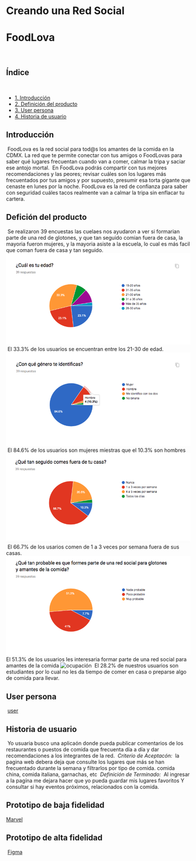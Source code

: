 # Creando una Red Social
# FoodLova
​
## Índice
​
* [1. Introducción](#Introduccón)
* [2. Definición del producto](#Definicion-del-producto)
* [3. User persona](#User-persona)
* [4. Historia de usuario](#Historia-de-usuario)
​
​
## Introducción
​
FoodLova es la red social para tod@s los amantes de la comida en la CDMX. La red que te permite conectar con tus amigos o FoodLovas  para saber qué lugares frecuentan cuando van a comer, calmar la tripa y saciar ese antojo mortal. 
​
En FoodLova podrás compartir con tus mejores recomendaciones y las peores; revisar cuáles son los lugares más frecuentados por tus amigos y por supuesto, presumir esa torta gigante que cenaste en lunes por la noche. FoodLova es la red de confianza para saber con seguridad cuáles tacos realmente van a calmar la tripa sin enflacar tu cartera.
​
​
​
## Defición del producto
​
Se realizaron 39 encuestas las cuelaes nos ayudaron a ver si formarian parte de una red de glotones, y que 
tan seguido comian fuera de casa, la mayoria fueron mujeres, y la mayoria asiste a la escuela, lo cual es 
más facil que coman fuera de casa y tan seguido.
​
![edad](./src/Imagenes/edad.png)
​
El 33.3% de los usuarios se encuentran entre los 21-30 de edad.
​
![genero](./src/Imagenes/genero.png)
​
El 84.6% de los usuarios son mujeres miestras que el 10.3% son hombres
​
![fuera](./src/Imagenes/fuera.png)
​
El 66.7% de los usarios comen de 1 a 3 veces por semana fuera de sus casas.
​
![red](./src/Imagenes/red.png)
El 51.3% de los usuarios les interesaria formar parte de una red social para amantes de la comida
​
![ocupación](./src/Imagenes/ocupación.png)
​
El 28.2% de nuestros usuarios son estudiantes por lo cual no les da tiempo de comer en casa o
preparse algo de comida para llevar.
​
​
## User persona
​
[user](./src/Imagenes/user.jpg)
​
​
## Historia de usuario
​
Yo usuaria busco una aplicaón donde pueda publicar comentarios de los restaurantes o puestos de comida que frecuenta día a día y dar recomendaciones a los integrantes de la red.
​
*Criterio de Aceptacón:*
​
la pagina web debera deja que consulte los lugares que más se han frecuentado durante la semana y filtrarlos por tipo de comida.  comida china, comida italiana, garnachas, etc
​
*Definición de Terminado:*
​
Al ingresar a la pagína me dejara hacer que yo pueda guardar mis lugares favoritos
Y consultar si hay eventos próximos, relacionados con la comida.
​

## Prototipo de baja fidelidad

[Marvel](https://marvelapp.com/42ie94h/screen/59883665)

## Prototipo de alta fidelidad
​
[Figma](https://www.figma.com/proto/6NuxSKHA0Lz8jx2jBcDAUJ/FoodLova?node-id=2%3A10&scaling=scale-down)